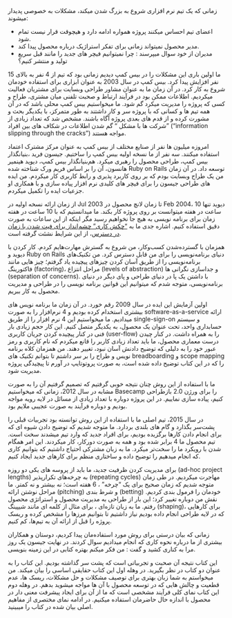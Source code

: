 
زمانی که یک تیم نرم افزاری شروع به بزرگ شدن میکند، مشکلات به خصوصی پدیدار میشوند:

- اعضای تیم احساس میکنند پروژه همواره ادامه دارد و هیچوقت قرار نیست تمام شود.
- مدیر محصول نمیتواند زمانی برای تفکر استراژیک درباره محصول پیدا کند.
- مدیران از خود سوال میپرسند : چرا نمیتوانیم فیچر های جدید را مانند قبل سریع تولید و منتشر کنیم؟

ما اولین باری این مشکلات را در بیس کمپ دیدیم زمانی بود که تیم از 4 نفر به بالای 15 نفر افزایش پیدا کرد. بیس کمپ در سال 2003 به عنوان ابزاری برای استفاده خودمان شروع به کار کرد. در آن زمان ما به عنوان مشاور طراحی وبسایت برای مشتریان فعالیت میکردیم. اطلاعات ممکن بود در فرآیند ارتباط و صحبت تلفنی میان مشتری، طراح و کسی که پروژه را مدیریت میکرد گم شود. ما میخواستیم بیس کمپ محلی باشد که در آن همه تیم ها و کسانی که با پروژه سر و کار داشتند به طور متمرکز، با یکدیگر بحث و مشورت کرده و از قدم های بعدی پروژه آگاه باشند. مشخص شد که تعداد زیادی از شرکت ها با مشکل “ گم شدن اطلاعات در شکاف های بین افراد” (“information slipping through the cracks”) مواجه هستند.

 امروزه میلیون ها نفر از صنایع مختلف از بیس کمپ به عنوان مرکز مشترک اعتماد استفاده میکنند. سه نفر از ما نسخه اولیه بیس کمپ را ساختیم. جیسون فرید ،بنیانگذار بیس کمپ، طراحی محصول را رهبری میکرد. هم‌بنیانگذار بیس کمپ، دیوید هینمیر هانسون، آن را بر اساس فریم ورک شناخته شده Ruby on Rails توسعه داد. در آن زمان من یک طراح وبسایت بودم که بر روی کاربرد پذیری و رابط کاربری کار میکردم. من ایده های طراحی جیسون را برای فیچر های کلیدی نرم افزار پیاده سازی و با همکاری او جزعیات ایده را تکمیل میکردم.

از زمان ارائه نسخه اولیه در Jul 2003 تا زمان لانچ محصول در Feb 2004، دیوید تنها 10 ساعت در هفته میتوانست بر روی پروژه کار بکند. ما میدانستیم که با 10 ساعت در هفته زمان برای برنامه نویسی به هیچ جا نخواهیم رسید مگر اینکه از این ساعات به صورت دقیق استفاده کنیم. اشاره جدی ما به <u>“چکش کاری” چشم‌انداز برای فیت شدن با زمان در دسترس</u>، از این شرایط نشئت گرفته است.

همزمان با گسترده‌‌شدن کسب‌و‌کار، من شروع به گسترش مهارت‌هایم کردم. کار کردن با دیوید و Ruby on Rails دنیای برنامه‌نویسی را برای من قابل دسترس کرد. من تکنیک‌های برنامه‌نویسی را از طریق آسان کردن چیز‌های پیچیده یاد گرفتم؛ چیز هایی مانند فاکتورینگ (factoring)، مراحل انتزاع (levels of abstraction) و جداسازی نگرانی ها (separation of concerns). با داشتن یک پا در دنیای طراحی و پای دیگر در دنیای برنامه‌نویسی، متوجه شدم که میتوانیم این قوانین برنامه نویسی را در طراحی و مدیریت محصول به کار ببریم.

اولین آزمایش این ایده در سال 2009 رقم خورد. در آن زمان ما برنامه نویس های بیشتری استخدام کرده بودیم و 4 نرم‌افزار را به صورت software-as-a-service ارائه میدادیم. ما میخواستیم این 4 نرم افزار را از طریق single-sign-on و سیستم حسابداری واحد، تحت عنوان یک محصول، به یکدیگر متصل کنیم. این کار حجم زیادی بار فنی در کنار پیچیده کردن جریان کاربری (user-flow) را به همراه داشت. در کنار چیدن درست معماری محصول، ما باید تعداد زیادی کاربر را قانع میکردم که نام کاربری و رمز عبور خود را به دلیلی که توضیح دادنش آسان نبود، تغییر دهند. من همزمان کلاه برنامه نویس و طراح را بر سر داشتم تا بتوانم تکنیک های breadboarding و scope mapping را که در این کتاب توضیح داده شده است، به صورت پروتوتایپ در آورم تا پیچیدگی پروژه مدیریت شود.


ما با استفاده از این روش چنان نتیجه خوبی گرفتیم که تصمیم گرفتیم آن را به صورت مشابه در سال 2012، زمانی که میخواستیم Basecamp را برای ورژن 2.0 باز‌طراحی کنیم، پیاده سازی نماییم. در این پروژه دوباره با تعداد زیادی از مسائل در لایه رویه مواجه بودیم و دوباره فرآیند به صورت عجیبی ملایم بود.

در سال 2015، تیم اصلی ما با استفاده از این روش توانسته بود تجربیات قبلی را پشت‌سر بگذارد و گام های بلندی بردارد. ما متوجه شدیم که توضیح دادن شیوه ای که برای انجام دادن کارها برگزیده بودیم، برای افراد جدید که وارد تیم میشدند سخت است. تیم محصول ما 4 برابر شده بود و همه به صورت دورکار، کار میکردند. این امر همگام شدن با رویکرد ما را سخت‌تر میکرد. ما به زبان مشترکی احتیاج داشتیم که بتوانیم کاری که انجام میدهیم را توضیح داده و ساختاری منظم برای کارهای جدید ایجاد کنیم.

برای مدیریت کردن ظرفیت جدید، ما باید از پروسه های یکی دو روزه (ad-hoc project lengths) به چرخه‌های تکرارپذیر (repeating cycles) مهاجرت میکردیم. در طی زمان متوجه شدیم که زمان صحیح برای یک “چرخه” ، 6 هفته است؛ نه بیشتر و نه کمتر. ما مراحل نوشتن ارائه (pitching) و شرط بندی (betting) خودمان را فرمول بندی کردیم. نقش من دوباره تغییر کرد؛ این بار از طراحی به مدیریت محصول و استراتژی محصول رفتم. ما به زبان تازه‌ای ، برای مثال از کلمه ای مانند شیپینگ (shaping)، برای کارهایی که در لایه طراحی انجام داده بودیم نیاز داشتیم تا بتوانیم مرزها را مشخص کرده و ریسک پروژه را قبل از ارائه آن به تیم‌ها، کم کنیم.

زمانی که بیان درستی برای روش مورد استفاده‌مان پیدا کردیم، دوستان و همکاران بیشتری از ما درباره نحوه کاری که انجام میدادیم سوال کردند. در نهایت جیسون یک روز مرا به کناری کشید و گفت : من فکر میکنم بهتره کتابی در این زمینه بنویسی.

این کتاب نتیجه آن صحبت و تجربیاتی است که پشت سر گذاشته بودیم. این کتاب را به عنوان دو کتاب در نظر بگیرید. در وهله اول این کتاب حقایقی اساسی را بیان میکند. من میخواستم به شما زبان بهتری برای توصیف مشکلات و حل مشکلات، ریسک ها، عدم قطعیت و چالش هایی که در توسعه محصول با آن ها مواجه میشوید بدهم. در وهله دوم این کتاب نمای کلی فرآیند مشخصی است که ما از آن برای ایجاد پیشرفت معنی دار در محصول با اندازه حال حاضرمان استفاده میکنیم. در ادامه نمای مختصری از مفاهیم اصلی بیان شده در کتاب را میبینید.